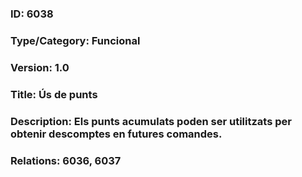 ### ID: 6038
### Type/Category: Funcional
### Version: 1.0
### Title: Ús de punts
### Description: Els punts acumulats poden ser utilitzats per obtenir descomptes en futures comandes.
### Relations: 6036, 6037
